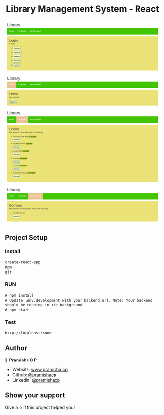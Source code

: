 <h1 align="center">Library Management System - React</h1>

![1](/public/docs/1.png)
![2](/public/docs/2.png)
![3](/public/docs/3.png)
![4](/public/docs/4.png)

## Project Setup

### Install
```
create-react-app
npm
git
```
### RUN
```
# npm install
# Update .env.development with your backend url. Note: Your backend should be running in the background.
# npm start
```
### Test
```
http://localhost:3000
```

## Author

👤 **Pramisha C P**

* Website: www.pramisha.cp
* Github: [@pramishacp](https://github.com/pramishacp)
* LinkedIn: [@pramishacp](https://linkedin.com/in/pramishacp)

## Show your support

Give a ⭐️ if this project helped you!
